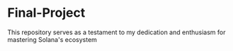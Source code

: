 # Final-Project
This repository serves as a testament to my dedication and enthusiasm for mastering Solana's ecosystem
